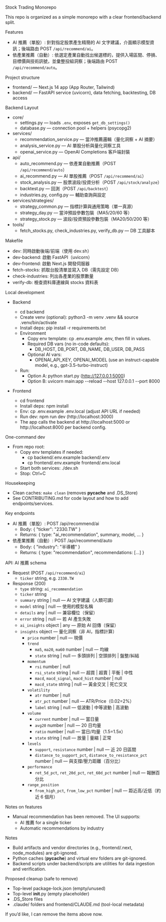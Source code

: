 Stock Trading Monorepo

This repo is organized as a simple monorepo with a clear frontend/backend split.

Features
- AI 推薦（單股）: 針對指定股票產生精簡的 AI 文字建議，介面顯示模型資訊；後端路由 POST `/api/recommend/ai`。
- 依產業推薦（自動）: 依選定產業自動找出候選標的，提供入場區間、停損、目標價與技術訊號，並彙整投組洞察；後端路由 POST `/api/recommend/auto`。

Project structure
- frontend/ — Next.js 14 app (App Router, Tailwind)
- backend/ — FastAPI service (uvicorn), data fetching, backtesting, DB access

Backend Layout
- core/
  - settings.py — loads `.env`, exposes `get_db_settings()`
  - database.py — connection pool + helpers (psycopg2)
- services/
  - recommendation_service.py — 當沖推薦邏輯（量化洞察 + AI 摘要）
  - analysis_service.py — AI 單股分析與量化洞察工具
  - openai_service.py — OpenAI Completions 客戶端封裝
- api/
  - auto_recommend.py — 依產業自動推薦（POST `/api/recommend/auto`）
  - ai_recommend.py — AI 單股推薦（POST `/api/recommend/ai`）
  - stock_analysis.py — 股票波段/投資分析（POST `/api/stock/analyze`）
  - backtest.py — 回測（POST `/api/backtest`）
  - industries.py, config.py — 輔助查詢與設定
- services/strategies/
  - strategy_common.py — 指標計算與通用策略（單一真源）
  - strategy_day.py — 當沖預設參數包裝（MA5/20/60 等）
  - strategy_stock.py — 波段/投資預設參數包裝（MA20/50/200 等）
- tools/
  - fetch_stocks.py, check_industries.py, verify_db.py — DB 工具腳本

Makefile
- dev: 同時啟動後端/前端（使用 dev.sh）
- dev-backend: 啟動 FastAPI（uvicorn）
- dev-frontend: 啟動 Next.js 開發伺服器
- fetch-stocks: 抓取台股清單並寫入 DB（需先設定 DB）
- check-industries: 列出各產業的股票數量
- verify-db: 檢查資料庫連線與 stocks 資料表

Local development
- Backend
  - cd backend
  - Create venv (optional): python3 -m venv .venv && source .venv/bin/activate
  - Install deps: pip install -r requirements.txt
  - Environment
    - Copy env template: cp .env.example .env, then fill in values.
    - Required DB vars (no in-code defaults):
      - DB_HOST, DB_PORT, DB_NAME, DB_USER, DB_PASS
    - Optional AI vars:
      - OPENAI_API_KEY, OPENAI_MODEL (use an instruct-capable model, e.g., gpt-3.5-turbo-instruct)
  - Run:
    - Option A: python start.py (http://127.0.0.1:5000)
    - Option B: uvicorn main:app --reload --host 127.0.0.1 --port 8000

- Frontend
  - cd frontend
  - Install deps: npm install
  - Env: cp .env.example .env.local (adjust API URL if needed)
  - Run dev: npm run dev (http://localhost:3000)
  - The app calls the backend at http://localhost:5000 or http://localhost:8000 per backend config.

One-command dev
- From repo root:
  - Copy env templates if needed:
    - cp backend/.env.example backend/.env
    - cp frontend/.env.example frontend/.env.local
  - Start both services: ./dev.sh
  - Stop: Ctrl+C

Housekeeping
- Clean caches: `make clean` (removes __pycache__ and .DS_Store)
- See CONTRIBUTING.md for code layout and how to add endpoints/services.

Key endpoints
- AI 推薦（單股）: POST /api/recommend/ai
  - Body: { "ticker": "2330.TW" }
  - Returns: { type: "ai_recommendation", summary, model, ... }
- 依產業推薦（自動）: POST /api/recommend/auto
  - Body: { "industry": "半導體" }
  - Returns: { type: "recommendation", recommendations: [...] }

API: AI 推薦 schema
- Request (POST `/api/recommend/ai`)
  - `ticker` string, e.g. `2330.TW`
- Response (200)
  - `type` string: `ai_recommendation`
  - `ticker` string
  - `summary` string | null — AI 文字建議（人類可讀）
  - `model` string | null — 使用的模型名稱
  - `details` any | null — 兼容欄位（保留）
  - `error` string | null — 若 AI 產生失敗
  - `ai_insights` object | any — 原始 AI 回傳（保留）
  - `insights` object — 量化洞察（非 AI，指標計算）
    - `price` number | null — 現價
    - `trend`
      - `ma5`, `ma20`, `ma60` number | null — 均線
      - `state` string | null — 多頭排列 | 空頭排列 | 盤整/糾結
    - `momentum`
      - `rsi` number | null
      - `rsi_state` string | null — 超買 | 超賣 | 平衡 | 中性
      - `macd`, `macd_signal`, `macd_hist` number | null
      - `macd_state` string | null — 黃金交叉 | 死亡交叉
    - `volatility`
      - `atr` number | null
      - `atr_pct` number | null — ATR/Price（0.02=2%）
      - `label` string | null — 低波動 | 中等波動 | 高波動
    - `volume`
      - `current` number | null — 當日量
      - `avg20` number | null — 20 日均量
      - `ratio` number | null — 當日/均量（1.5=1.5x）
      - `state` string | null — 放量 | 量縮 | 正常
    - `levels`
      - `support`, `resistance` number | null — 近 20 日區間
      - `distance_to_support_pct`, `distance_to_resistance_pct` number | null — 與支撐/壓力距離（百分比）
    - `performance`
      - `ret_5d_pct`, `ret_20d_pct`, `ret_60d_pct` number | null — 報酬百分比
    - `range_position`
      - `from_high_pct`, `from_low_pct` number | null — 距近高/近低（約近 6 個月）

Notes on features
- Manual recommendation has been removed. The UI supports:
  - AI 推薦 for a single ticker
  - Automatic recommendations by industry

Notes
- Build artifacts and vendor directories (e.g., frontend/.next, node_modules) are git-ignored.
- Python caches (__pycache__) and virtual env folders are git-ignored.
- Backend scripts under backend/scripts are utilities for data ingestion and verification.

Proposed cleanup (safe to remove)
- Top-level package-lock.json (empty/unused)
- Top-level __init__.py (empty placeholder)
- .DS_Store files
- .claude/ folders and frontend/CLAUDE.md (tool-local metadata)

If you’d like, I can remove the items above now.
